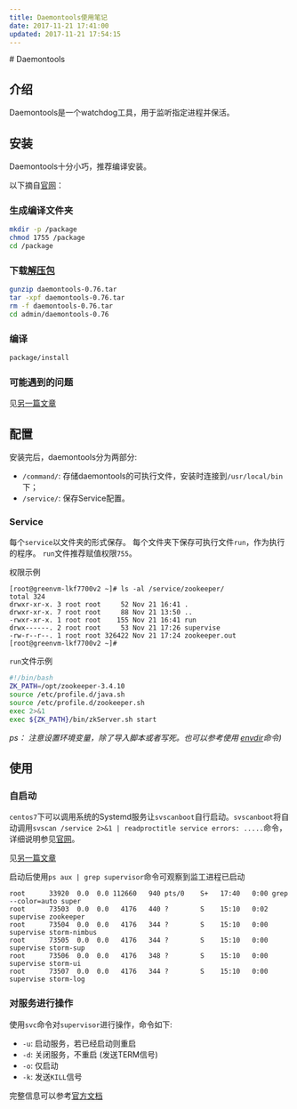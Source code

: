 ```yaml
---
title: Daemontools使用笔记
date: 2017-11-21 17:41:00
updated: 2017-11-21 17:54:15
---
```

<!--markdown--># Daemontools

## 介绍

Daemontools是一个watchdog工具，用于监听指定进程并保活。

## 安装

Daemontools十分小巧，推荐编译安装。

以下摘自[官网][install]：

### 生成编译文件夹

````bash
mkdir -p /package
chmod 1755 /package
cd /package
````

### 下载[解压包][dl]

````bash
gunzip daemontools-0.76.tar
tar -xpf daemontools-0.76.tar
rm -f daemontools-0.76.tar
cd admin/daemontools-0.76
````

### 编译

````bash
package/install
````

### 可能遇到的问题

见[另一篇文章][error-while-compile]



[install]: http://cr.yp.to/daemontools/install.html
[dl]: http://cr.yp.to/daemontools/daemontools-0.76.tar.gz
[error-while-compile]: /archives/42/
## 配置

安装完后，daemontools分为两部分:

- `/command/`: 存储daemontools的可执行文件，安装时连接到`/usr/local/bin`下；
- `/service/`: 保存Service配置。

### Service

每个`service`以文件夹的形式保存。
每个文件夹下保存可执行文件`run`，作为执行的程序。
`run`文件推荐赋值权限`755`。

权限示例

````Bsh
[root@greenvm-lkf7700v2 ~]# ls -al /service/zookeeper/
total 324
drwxr-xr-x. 3 root root     52 Nov 21 16:41 .
drwxr-xr-x. 7 root root     88 Nov 21 13:50 ..
-rwxr-xr-x. 1 root root    155 Nov 21 16:41 run
drwx------. 2 root root     53 Nov 21 17:26 supervise
-rw-r--r--. 1 root root 326422 Nov 21 17:24 zookeeper.out
[root@greenvm-lkf7700v2 ~]#
````

`run`文件示例

````bash
#!/bin/bash
ZK_PATH=/opt/zookeeper-3.4.10
source /etc/profile.d/java.sh
source /etc/profile.d/zookeeper.sh
exec 2>&1
exec ${ZK_PATH}/bin/zkServer.sh start
````

_ps： 注意设置环境变量，除了导入脚本或者写死。也可以参考使用 [envdir][envdir]命令)_

[envdir]: http://cr.yp.to/daemontools/envdir.html

## 使用

### 自启动

`centos7`下可以调用系统的Systemd服务让`svscanboot`自行启动。`svscanboot`将自动调用`svscan /service 2>&1 | readproctitle service errors: .....`命令，详细说明参见[官网][svscanboot]。

见[另一篇文章][systemd-for-daemontools]

启动后使用`ps aux | grep supervisor`命令可观察到监工进程已启动

````bsh
root      33920  0.0  0.0 112660   940 pts/0    S+   17:40   0:00 grep --color=auto super
root      73503  0.0  0.0   4176   440 ?        S    15:10   0:02 supervise zookeeper
root      73504  0.0  0.0   4176   344 ?        S    15:10   0:00 supervise storm-nimbus
root      73505  0.0  0.0   4176   344 ?        S    15:10   0:00 supervise storm-sup
root      73506  0.0  0.0   4176   348 ?        S    15:10   0:00 supervise storm-ui
root      73507  0.0  0.0   4176   344 ?        S    15:10   0:00 supervise storm-log
````

### 对服务进行操作

使用`svc`命令对`supervisor`进行操作，命令如下:

- `-u`: 启动服务，若已经启动则重启
- `-d`: 关闭服务，不重启 (发送TERM信号)
- `-o`: 仅启动
- `-k`: 发送`KILL`信号

完整信息可以参考[官方文档][svc]

[systemd-for-daemontools]: /archives/43/
[svscanboot]: http://cr.yp.to/daemontools/svscanboot.html
[svc]: http://cr.yp.to/daemontools/svc.html
